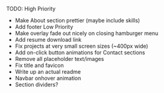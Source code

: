 TODO:
High Priority
- Make About section prettier (maybe include skills)
- Add footer
Low Priority
- Make overlay fade out nicely on closing hamburger menu
- Add resume download link
- Fix projects at very small screen sizes (~400px wide)
- Add on-click button animations for Contact sections
- Remove all placeholder text/images
- Fix title and favicon
- Write up an actual readme
- Navbar onhover animation
- Section dividers?
